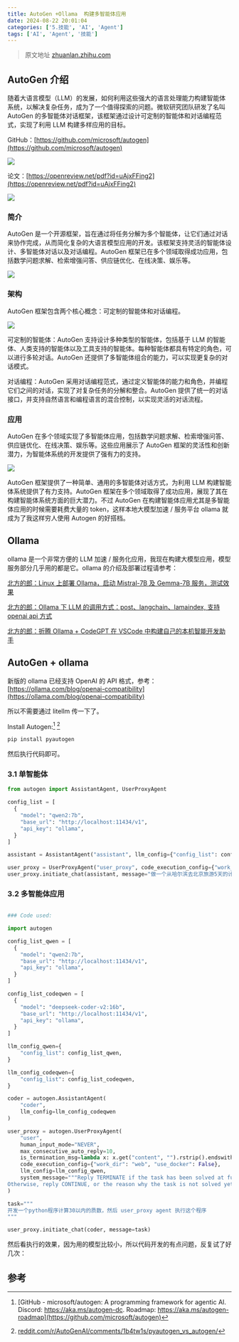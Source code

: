 ```yaml
---
title: AutoGen +Ollama  构建多智能体应用
date: 2024-08-22 20:01:04
categories: ['5.技能', 'AI', 'Agent']
tags: ['AI', 'Agent', '技能']
---
```


> 原文地址 [zhuanlan.zhihu.com](https://zhuanlan.zhihu.com/p/700107605)
  
  
## AutoGen 介绍

随着大语言模型（LLM）的发展，如何利用这些强大的语言处理能力构建智能体系统，以解决复杂任务，成为了一个值得探索的问题。微软研究团队研发了名叫 AutoGen 的多智能体对话框架，该框架通过设计可定制的智能体和对话编程范式，实现了利用 LLM 构建多样应用的目标。

GitHub：[https://github.com/microsoft/autogen](https://github.com/microsoft/autogen)

![](https://pic3.zhimg.com/v2-295eac6d916cca1a8e3b21903da15b26_r.jpg)

论文：[https://openreview.net/pdf?id=uAjxFFing2](https://openreview.net/pdf?id=uAjxFFing2)

![](https://pic4.zhimg.com/v2-0ad37b8485cc1fbb2b6b16f1afea86db_r.jpg)
  
  
### 简介

AutoGen 是一个开源框架，旨在通过将任务分解为多个智能体，让它们通过对话来协作完成，从而简化复杂的大语言模型应用的开发。该框架支持灵活的智能体设计、多智能体对话以及对话编程。AutoGen 框架已在多个领域取得成功应用，包括数学问题求解、检索增强问答、供应链优化、在线决策、娱乐等。

![](https://pic1.zhimg.com/v2-7c27581095d9b6a589e40678f70f4660_r.jpg)
  
  
### 架构

AutoGen 框架包含两个核心概念：可定制的智能体和对话编程。

![](https://pic4.zhimg.com/v2-4716f7dce68d09e1008adbd2857643c7_r.jpg)

可定制的智能体：AutoGen 支持设计多种类型的智能体，包括基于 LLM 的智能体、人类支持的智能体以及工具支持的智能体。每种智能体都具有特定的角色，可以进行多轮对话。AutoGen 还提供了多智能体组合的能力，可以实现更复杂的对话模式。

对话编程：AutoGen 采用对话编程范式，通过定义智能体的能力和角色，并编程它们之间的对话，实现了对复杂任务的分解和整合。AutoGen 提供了统一的对话接口，并支持自然语言和编程语言的混合控制，以实现灵活的对话流程。
  
  
### 应用

AutoGen 在多个领域实现了多智能体应用，包括数学问题求解、检索增强问答、供应链优化、在线决策、娱乐等。这些应用展示了 AutoGen 框架的灵活性和创新潜力，为智能体系统的开发提供了强有力的支持。

![](https://pic3.zhimg.com/v2-eef4c3f248cc4338e5b9006a1762e52a_r.jpg)

AutoGen 框架提供了一种简单、通用的多智能体对话方式，为利用 LLM 构建智能体系统提供了有力支持。AutoGen 框架在多个领域取得了成功应用，展现了其在构建智能体系统方面的巨大潜力。不过 AutoGen 在构建智能体应用尤其是多智能体应用的时候需要耗费大量的 token，这样本地大模型加速 / 服务平台 ollama 就成为了我这样穷人使用 Autogen 的好搭档。
  
  
## Ollama

ollama 是一个非常方便的 LLM 加速 / 服务化应用，我现在构建大模型应用，模型服务部分几乎用的都是它。ollama 的介绍及部署过程请参考：

[北方的郎：Linux 上部署 Ollama，启动 Mistral-7B 及 Gemma-7B 服务，测试效果](https://zhuanlan.zhihu.com/p/688811216)

[北方的郎：Ollama 下 LLM 的调用方式：post、langchain、lamaindex, 支持 openai api 方式](https://zhuanlan.zhihu.com/p/692360483)

[北方的郎：折腾 Ollama + CodeGPT 在 VSCode 中构建自己的本机智能开发助手](https://zhuanlan.zhihu.com/p/692106504)
  
  
## AutoGen + ollama 

新版的 ollama 已经支持 OpenAI 的 API 格式，参考：[https://ollama.com/blog/openai-compatibility](https://ollama.com/blog/openai-compatibility)

所以不需要通过 litellm 传一下了。

Install Autogen:[^1]  [^2]

```python
pip install pyautogen
```

然后执行代码即可。
  
  
### 3.1 单智能体

```python
from autogen import AssistantAgent, UserProxyAgent

config_list = [
  {
    "model": "qwen2:7b",
    "base_url": "http://localhost:11434/v1",
    "api_key": "ollama",
  }
]

assistant = AssistantAgent("assistant", llm_config={"config_list": config_list})

user_proxy = UserProxyAgent("user_proxy", code_execution_config={"work_dir": "coding", "use_docker": False})
user_proxy.initiate_chat(assistant, message="做一个从哈尔滨去北京旅游5天的计划")
```
  
  
### 3.2 多智能体应用

```python  
  
### Code used:

import autogen

config_list_qwen = [
  {
    "model": "qwen2:7b",
    "base_url": "http://localhost:11434/v1",
    "api_key": "ollama",
  }
]

config_list_codeqwen = [
  {
    "model": "deepseek-coder-v2:16b",
    "base_url": "http://localhost:11434/v1",
    "api_key": "ollama",
  }
]

llm_config_qwen={
    "config_list": config_list_qwen,
}

llm_config_codeqwen={
    "config_list": config_list_codeqwen,
}

coder = autogen.AssistantAgent(    
    "coder",
    llm_config=llm_config_codeqwen
)

user_proxy = autogen.UserProxyAgent(    
    "user",
    human_input_mode="NEVER",
    max_consecutive_auto_reply=10,
    is_termination_msg=lambda x: x.get("content", "").rstrip().endswith("TERMINATE"),
    code_execution_config={"work_dir": "web", "use_docker": False},
    llm_config=llm_config_qwen,
    system_message="""Reply TERMINATE if the task has been solved at full satisfaction.
Otherwise, reply CONTINUE, or the reason why the task is not solved yet."""
)

task="""
开发一个python程序计算30以内的质数，然后 user_proxy agent 执行这个程序
"""

user_proxy.initiate_chat(coder, message=task)
```

然后看执行的效果，因为用的模型比较小，所以代码开发的有点问题，反复试了好几次：
  
  
## 参考

[^1]:  [GitHub - microsoft/autogen: A programming framework for agentic AI. Discord: https://aka.ms/autogen-dc. Roadmap: https://aka.ms/autogen-roadmap](https://github.com/microsoft/autogen)
[^2]: [reddit.com/r/AutoGenAI/comments/1b4tw1s/pyautogen\_vs\_autogen/](https://www.reddit.com/r/AutoGenAI/comments/1b4tw1s/pyautogen_vs_autogen/)